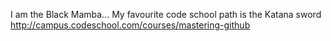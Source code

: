 I am the Black Mamba... My favourite code school path is the Katana sword
http://campus.codeschool.com/courses/mastering-github


